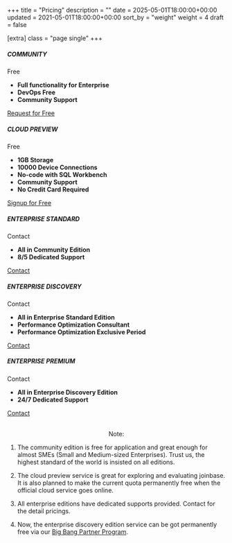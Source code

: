 +++
title = "Pricing"
description = ""
date = 2025-05-01T18:00:00+00:00
updated = 2021-05-01T18:00:00+00:00
sort_by = "weight"
weight = 4
draft = false

[extra]
class = "page single"
+++

<section id="pricing" class="container">
  <!-- <div class="spacer spacer-line border-primary">&nbsp;</div> -->
  <div class="pricing-table">
    <div class="pricing-table-title">
      <h5 class="pricing-title bg-com-hover text-white">COMMUNITY</h5>
    </div>
    <div class="pricing-table-price text-center bg-com">
      <p class="title-font">
        <span class="pricing-price text-white">Free</span>
      </p>
    </div>
    <div class="pricing-table-content text-black">
      <ul>
        <li><strong>Full functionality for Enterprise</strong></li>
        <li><strong>DevOps Free</strong></li>
        <li><strong>Community Support</strong></li>
      </ul>
      <div class="pricing-table-button">
        <a href="https://cloud.joinbase.io/req" class="btn btn-bg"><span>Request for Free</span></a>
      </div>
    </div>
  </div>
  <!-- new table -->
  <div class="pricing-table">
    <div class="pricing-table-title">
      <h5 class="pricing-title bg-cloud-hover text-white">CLOUD PREVIEW</h5>
    </div>
    <div class="pricing-table-price text-center bg-cloud">
      <p class="title-font">
        <span class="pricing-price text-white">Free</span>
      </p>
    </div>
    <div class="pricing-table-content text-black">
      <ul>
        <li><strong>1GB Storage</strong></li>
        <li><strong>10000 Device Connections</strong></li>
        <li><strong>No-code with SQL Workbench</strong></li>
        <li><strong>Community Support</strong></li>
        <li><strong>No Credit Card Required</strong></li>
      </ul>
      <div class="pricing-table-button">
        <a href="https://cloud.joinbase.io/signup" class="btn btn-bg"><span>Signup for Free</span></a>
      </div>
    </div>
  </div>
  <!-- new table -->
  <div class="pricing-table">
    <div class="pricing-table-title">
      <h5 class="pricing-title bg-es-hover text-white">ENTERPRISE STANDARD</h5>
    </div>
    <div class="pricing-table-price text-center bg-es">
      <p class="title-font">
        <span class="pricing-price text-white">Contact</span>
      </p>
    </div>
    <div class="pricing-table-content text-black">
      <ul>
        <li><strong>All in Community Edition</strong></li>
        <li><strong>8/5 Dedicated Support</strong></li>
      </ul>
      <div class="pricing-table-button">
        <a href="https://cloud.joinbase.io/req" class="btn btn-bg"><span>Contact</span></a>
      </div>
    </div>
  </div>
  <!-- new table -->
  <div class="pricing-table">
    <div class="pricing-table-title">
      <h5 class="pricing-title bg-ed-hover text-white">ENTERPRISE DISCOVERY</h5>
    </div>
    <div class="pricing-table-price text-center bg-ed">
      <p class="title-font">
        <span class="pricing-price text-white">Contact</span>
      </p>
    </div>
    <div class="pricing-table-content text-black">
      <ul>
        <li><strong>All in Enterprise Standard Edition</strong></li>
        <li><strong>Performance Optimization Consultant</strong></li>
        <li><strong>Performance Optimization Exclusive Period</strong></li>
      </ul>
      <div class="pricing-table-button">
        <a href="https://cloud.joinbase.io/req" class="btn btn-bg"><span>Contact</span></a>
      </div>
    </div>
  </div>
  <!-- new table -->
  <div class="pricing-table">
    <div class="pricing-table-title">
      <h5 class="pricing-title bg-ep-hover text-white">ENTERPRISE PREMIUM</h5>
    </div>
    <div class="pricing-table-price text-center bg-ep">
      <p class="title-font">
        <span class="pricing-price text-white">Contact</span>
      </p>
    </div>
    <div class="pricing-table-content text-black">
      <ul>
        <li><strong>All in Enterprise Discovery Edition</strong></li>
        <li><strong>24/7 Dedicated Support</strong></li>
      </ul>
      <div class="pricing-table-button">
        <a href="https://cloud.joinbase.io/req" class="btn btn-bg"><span>Contact</span></a>
      </div>
    </div>
  </div>
</section>
<div class="spacer">&nbsp;</div>

<p align="center">Note:<p/>

1. The community edition is free for application and great enough for almost SMEs (Small and Medium-sized Enterprises). Trust us, the highest standard of the world is insisted on all editions.

2. The cloud preview service is great for exploring and evaluating joinbase. It is also planned to make the current quota permanently free when the official cloud service goes online.

3. All enterprise editions have dedicated supports provided. Contact for the detail pricings.

4. Now, the enterprise discovery edition service can be got permanently free via our [Big Bang Partner Program](https://github.com/open-joinbase/joinbase#big-bang-partner-program).